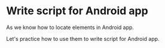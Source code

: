 # Write script for Android app

As we know how to locate elements in Android app.

Let's practice how to use them to write script for Android app.
